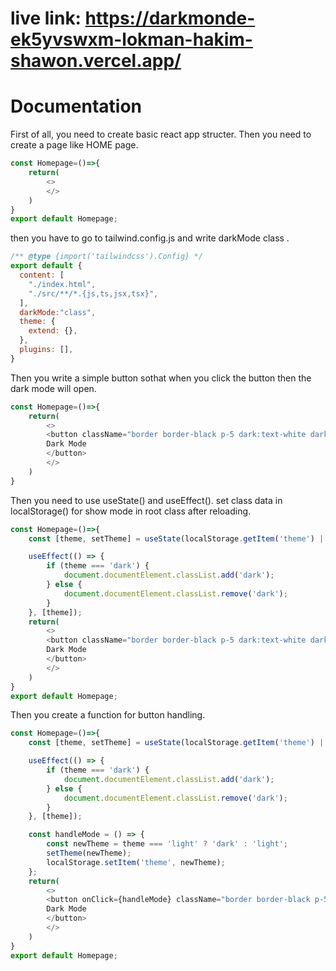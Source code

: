 # live link: https://darkmonde-ek5yvswxm-lokman-hakim-shawon.vercel.app/

# Documentation

First of all, you need to create basic react app structer. Then you need to create a page like HOME page.
```javascript
const Homepage=()=>{
    return(
        <>
        </>
    )
}
export default Homepage;
```
then you have to go to tailwind.config.js and write darkMode class .
```javascript
/** @type {import('tailwindcss').Config} */
export default {
  content: [
    "./index.html",
    "./src/**/*.{js,ts,jsx,tsx}",
  ],
  darkMode:"class",
  theme: {
    extend: {},
  },
  plugins: [],
}

```
Then you write a simple button sothat when you click the button then the dark mode will open.

```javascript
const Homepage=()=>{
    return(
        <>
        <button className="border border-black p-5 dark:text-white dark:border-white bg-green-500 ont-bold">
        Dark Mode
        </button>
        </>
    )
}
```
Then you need to use useState() and useEffect(). set class data in localStorage() for show mode in root class after reloading. 

```javascript
const Homepage=()=>{
    const [theme, setTheme] = useState(localStorage.getItem('theme') || 'light');

    useEffect(() => {
        if (theme === 'dark') {
            document.documentElement.classList.add('dark');
        } else {
            document.documentElement.classList.remove('dark');
        }
    }, [theme]);
    return(
        <>
        <button className="border border-black p-5 dark:text-white dark:border-white bg-green-500 ont-bold">
        Dark Mode
        </button>
        </>
    )
}
export default Homepage;
```
Then you create a function for button handling.

```javascript
const Homepage=()=>{
    const [theme, setTheme] = useState(localStorage.getItem('theme') || 'light');

    useEffect(() => {
        if (theme === 'dark') {
            document.documentElement.classList.add('dark');
        } else {
            document.documentElement.classList.remove('dark');
        }
    }, [theme]);

    const handleMode = () => {
        const newTheme = theme === 'light' ? 'dark' : 'light';
        setTheme(newTheme);
        localStorage.setItem('theme', newTheme);
    };
    return(
        <>
        <button onClick={handleMode} className="border border-black p-5 dark:text-white dark:border-white bg-green-500 ont-bold">
        Dark Mode
        </button>
        </>
    )
}
export default Homepage;